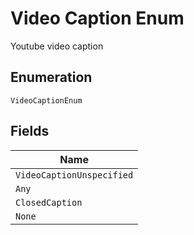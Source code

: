 
# Video Caption Enum

Youtube video caption

## Enumeration

`VideoCaptionEnum`

## Fields

| Name |
|  --- |
| `VideoCaptionUnspecified` |
| `Any` |
| `ClosedCaption` |
| `None` |


